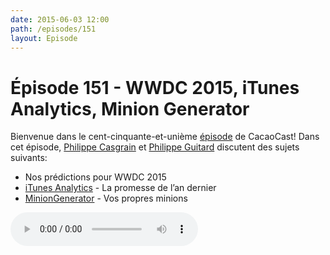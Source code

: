 ```yaml
---
date: 2015-06-03 12:00
path: /episodes/151
layout: Episode
---
```

# Épisode 151 - WWDC 2015, iTunes Analytics, Minion Generator
<p>Bienvenue dans le cent-cinquante-et-unième <a href="https://cacaocast.com/media/cacaocast_151.m4a" title="CacaoCast Episode 151">épisode</a> de CacaoCast! Dans cet épisode, <a href="http://www.twitter.com/philippec" title="Philippe Casgrain sur Twitter">Philippe Casgrain</a> et <a href="http://www.twitter.com/philippeguitard" title="Philippe Guitard sur Twitter">Philippe Guitard</a> discutent des sujets suivants:</p>
<ul><li>Nos prédictions pour WWDC 2015</li>
<li><a href="http://analytics.itunes.apple.com" title="iTunes Analytics">iTunes Analytics</a> - La promesse de l’an dernier</li>
<li><a href="http://vojtastavik.com/2015/05/21/minion-generator/" title="MinionGenerator">MinionGenerator</a> - Vos propres minions</li>
</ul>
<p><audio controls><source src="https://cacaocast.com/media/cacaocast_151.m4a" type="audio/mpeg"><source src="https://cacaocast.com/media/cacaocast_151.m4a" type="audio/mp4">Votre navigateur ne supporte pas l'élément audio / Your browser does not support the audio element.</audio></p>
